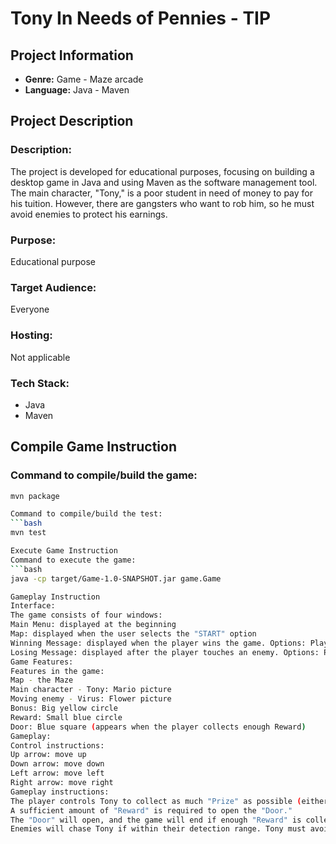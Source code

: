 # Tony In Needs of Pennies - TIP

## Project Information

- **Genre:** Game - Maze arcade
- **Language:** Java - Maven

## Project Description

### Description:

The project is developed for educational purposes, focusing on building a desktop game in Java and using Maven as the software management tool. The main character, "Tony," is a poor student in need of money to pay for his tuition. However, there are gangsters who want to rob him, so he must avoid enemies to protect his earnings.

### Purpose:

Educational purpose

### Target Audience:

Everyone

### Hosting:

Not applicable

### Tech Stack:

- Java
- Maven

## Compile Game Instruction

### Command to compile/build the game:

```bash
mvn package

Command to compile/build the test:
```bash
mvn test

Execute Game Instruction
Command to execute the game:
```bash
java -cp target/Game-1.0-SNAPSHOT.jar game.Game

Gameplay Instruction
Interface:
The game consists of four windows:
Main Menu: displayed at the beginning
Map: displayed when the user selects the "START" option
Winning Message: displayed when the player wins the game. Options: Play Again (YES) / Exit the Game (NO)
Losing Message: displayed after the player touches an enemy. Options: Play Again (YES) / Exit the Game (NO)
Game Features:
Features in the game:
Map - the Maze
Main character - Tony: Mario picture
Moving enemy - Virus: Flower picture
Bonus: Big yellow circle
Reward: Small blue circle
Door: Blue square (appears when the player collects enough Reward)
Gameplay:
Control instructions:
Up arrow: move up
Down arrow: move down
Left arrow: move left
Right arrow: move right
Gameplay instructions:
The player controls Tony to collect as much "Prize" as possible (either "Bonus" or "Reward").
A sufficient amount of "Reward" is required to open the "Door."
The "Door" will open, and the game will end if enough "Reward" is collected. The Winning window will appear, allowing the player to choose to play again or quit.
Enemies will chase Tony if within their detection range. Tony must avoid enemies, and touching an enemy results in losing the game. The Losing window will open, providing options to play again or quit.
